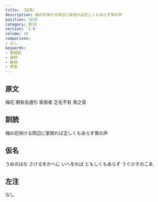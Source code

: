 ```yaml
---
title: （詠鳥）
description: 梅の花咲ける岡辺に家居れば乏しくもあらず鴬の声
position: 1820
category: 巻10
version: '1.0'
volume: 10
comparison:
- なし
keywords:
- 春雑歌
- 植物
- 動物
- 季節
---
```


## 原文

梅花 開有岳邊尓 家居者 乏毛不有 鴬之音

## 訓読

梅の花咲ける岡辺に家居れば乏しくもあらず鴬の声

## 仮名

うめのはな さけるをかへに いへをれば ともしくもあらず うぐひすのこゑ

## 左注

なし
